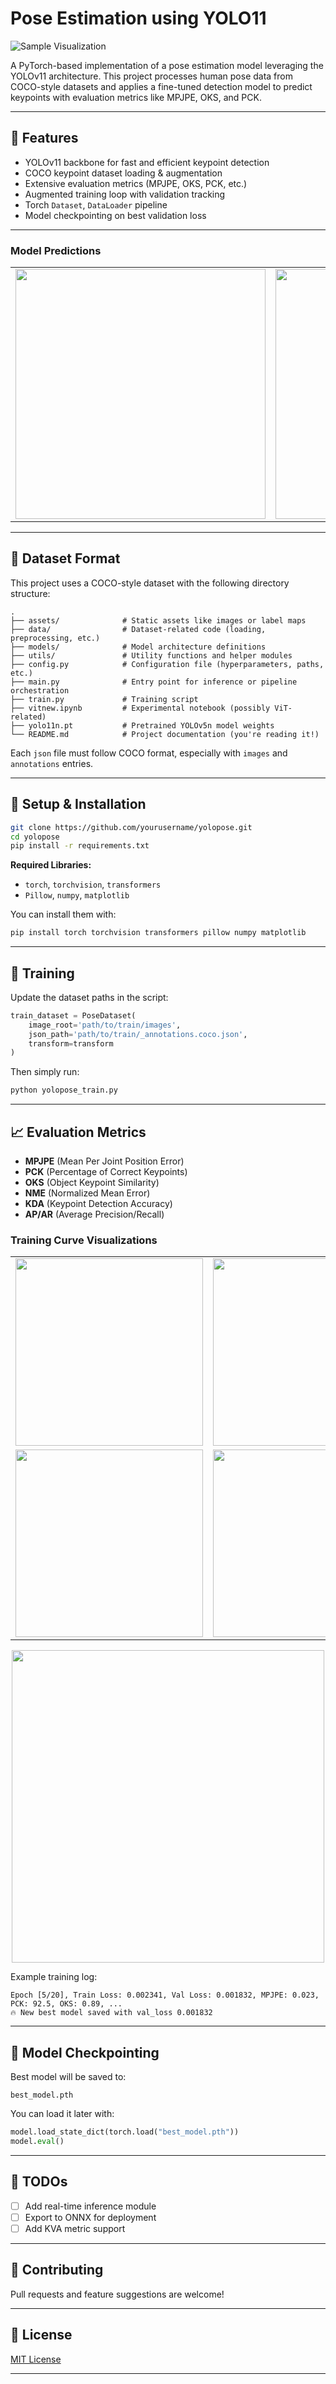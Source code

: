 # Pose Estimation using YOLO11

![Sample Visualization](assets/val_batch0_labels.jpg)

A PyTorch-based implementation of a pose estimation model leveraging the YOLOv11 architecture. This project processes human pose data from COCO-style datasets and applies a fine-tuned detection model to predict keypoints with evaluation metrics like MPJPE, OKS, and PCK.

---

## 📌 Features

- YOLOv11 backbone for fast and efficient keypoint detection
- COCO keypoint dataset loading & augmentation
- Extensive evaluation metrics (MPJPE, OKS, PCK, etc.)
- Augmented training loop with validation tracking
- Torch `Dataset`, `DataLoader` pipeline
- Model checkpointing on best validation loss

---




<h3>Model Predictions</h3>

<table>
  <tr>
    <td><img src="assets/val_batch1_pred.jpg" height="400px" /></td>
    <td><img src="assets/val_batch2_pred.jpg" height="400px" /></td>
  </tr>
</table>

---

## 📁 Dataset Format

This project uses a COCO-style dataset with the following directory structure:

```
.
├── assets/              # Static assets like images or label maps
├── data/                # Dataset-related code (loading, preprocessing, etc.)
├── models/              # Model architecture definitions
├── utils/               # Utility functions and helper modules
├── config.py            # Configuration file (hyperparameters, paths, etc.)
├── main.py              # Entry point for inference or pipeline orchestration
├── train.py             # Training script
├── vitnew.ipynb         # Experimental notebook (possibly ViT-related)
├── yolo11n.pt           # Pretrained YOLOv5n model weights
└── README.md            # Project documentation (you're reading it!)

```

Each `json` file must follow COCO format, especially with `images` and `annotations` entries.

---

## 🔧 Setup & Installation

```bash
git clone https://github.com/yourusername/yolopose.git
cd yolopose
pip install -r requirements.txt
```

**Required Libraries:**

- `torch`, `torchvision`, `transformers`
- `Pillow`, `numpy`, `matplotlib`

You can install them with:

```bash
pip install torch torchvision transformers pillow numpy matplotlib
```

---

## 🚀 Training

Update the dataset paths in the script:

```python
train_dataset = PoseDataset(
    image_root='path/to/train/images',
    json_path='path/to/train/_annotations.coco.json',
    transform=transform
)
```

Then simply run:

```bash
python yolopose_train.py
```

---

## 📈 Evaluation Metrics

- **MPJPE** (Mean Per Joint Position Error)
- **PCK** (Percentage of Correct Keypoints)
- **OKS** (Object Keypoint Similarity)
- **NME** (Normalized Mean Error)
- **KDA** (Keypoint Detection Accuracy)
- **AP/AR** (Average Precision/Recall)

<h3>Training Curve Visualizations</h3>

<table>
  
  <tr>
    <td><img src="assets/BoxF1_curve.png" height="300px" /></td>
    <td><img src="assets/BoxP_curve.png" height="300px"/></td>
  </tr>
  
  <tr>
    <td><img src="assets/BoxR_curve.png" height="300px" /></td>
    <td><img src="assets/BoxPR_curve.png" height="300px" /></td>
  </tr>
  
</table>

<div style="text-align:center;">
  <img src="assets/confusion_matrix_normalized.png" height="500px" />
</div>


Example training log:

```
Epoch [5/20], Train Loss: 0.002341, Val Loss: 0.001832, MPJPE: 0.023, PCK: 92.5, OKS: 0.89, ...
🔥 New best model saved with val_loss 0.001832
```

---

## 💾 Model Checkpointing

Best model will be saved to:

```
best_model.pth
```

You can load it later with:

```python
model.load_state_dict(torch.load("best_model.pth"))
model.eval()
```

---

## 📌 TODOs

- [ ] Add real-time inference module
- [ ] Export to ONNX for deployment
- [ ] Add KVA metric support

---

## 🤝 Contributing

Pull requests and feature suggestions are welcome!

---

## 📜 License

[MIT License](LICENSE)

---

